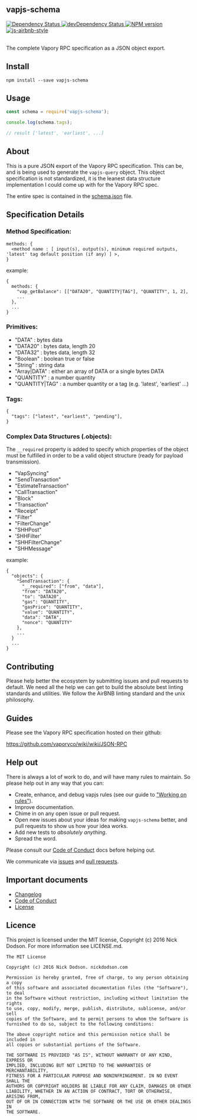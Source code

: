 ## vapjs-schema

<div>
  <!-- Dependency Status -->
  <a href="https://david-dm.org/vapjs/vapjs-schema">
    <img src="https://david-dm.org/vapjs/vapjs-schema.svg"
    alt="Dependency Status" />
  </a>

  <!-- devDependency Status -->
  <a href="https://david-dm.org/vapjs/vapjs-schema#info=devDependencies">
    <img src="https://david-dm.org/vapjs/vapjs-schema/dev-status.svg" alt="devDependency Status" />
  </a>

  <!-- NPM Version -->
  <a href="https://www.npmjs.org/package/vapjs-schema">
    <img src="http://img.shields.io/npm/v/vapjs-schema.svg"
    alt="NPM version" />
  </a>

  <!-- Javascript Style -->
  <a href="http://airbnb.io/javascript/">
    <img src="https://img.shields.io/badge/code%20style-airbnb-brightgreen.svg" alt="js-airbnb-style" />
  </a>
</div>

<br />

The complete Vapory RPC specification as a JSON object export.

## Install

```
npm install --save vapjs-schema
```

## Usage

```js
const schema = require('vapjs-schema');

console.log(schema.tags);

// result ['latest', 'earliest', ...]
```

## About

This is a pure JSON export of the Vapory RPC specification. This can be, and is being used to generate the `vapjs-query` object. This object specification is not standardized, it is the leanest data structure implementation I could come up with for the Vapory RPC spec.

The entire spec is contained in the [schema.json](src/schema.json) file.

## Specification Details

### Method Specification:

  ```
  methods: {
    <method name : [ input(s), output(s), minimum required outputs, 'latest' tag default position (if any) ] >,
  }
  ```

  example:

  ```
  {
    methods: {
      "vap_getBalance": [["DATA20", "QUANTITY|TAG"], "QUANTITY", 1, 2],
      ...
    },
    ...
  }
  ```

### Primitives:

  - "DATA" : bytes data
  - "DATA20" : bytes data, length 20
  - "DATA32" : bytes data, length 32
  - "Boolean" : boolean true or false
  - "String" : string data
  - "Array|DATA" : either an array of DATA or a single bytes DATA
  - "QUANTITY" : a number quantity
  - "QUANTITY|TAG" : a number quantity or a tag (e.g. 'latest', 'earliest' ...)

### Tags:

  ```
  {
    "tags": ["latest", "earliest", "pending"],
  }
  ```

### Complex Data Structures (.objects):

The `__required` property is added to specify which properties of the object must be fulfilled in order to be a valid object structure (ready for payload transmission).

  - "VapSyncing"
  - "SendTransaction"
  - "EstimateTransaction"
  - "CallTransaction"
  - "Block"
  - "Transaction"
  - "Receipt"
  - "Filter"
  - "FilterChange"
  - "SHHPost"
  - 'SHHFilter'
  - "SHHFilterChange"
  - "SHHMessage"

  example:

  ```
  {
    "objects": {
      "SendTransaction": {
        "__required": ["from", "data"],
        "from": "DATA20",
        "to": "DATA20",
        "gas": "QUANTITY",
        "gasPrice": "QUANTITY",
        "value": "QUANTITY",
        "data": "DATA",
        "nonce": "QUANTITY"
      },
      ...
    }
    ...
  }
  ```

## Contributing

Please help better the ecosystem by submitting issues and pull requests to default. We need all the help we can get to build the absolute best linting standards and utilities. We follow the AirBNB linting standard and the unix philosophy.

## Guides

Please see the Vapory RPC specification hosted on their github:

https://github.com/vaporyco/wiki/wiki/JSON-RPC

## Help out

There is always a lot of work to do, and will have many rules to maintain. So please help out in any way that you can:

- Create, enhance, and debug vapjs rules (see our guide to ["Working on rules"](./github/CONTRIBUTING.md)).
- Improve documentation.
- Chime in on any open issue or pull request.
- Open new issues about your ideas for making `vapjs-schema` better, and pull requests to show us how your idea works.
- Add new tests to *absolutely anything*.
- Spread the word.

Please consult our [Code of Conduct](CODE_OF_CONDUCT.md) docs before helping out.

We communicate via [issues](https://github.com/vapjs/vapjs-schema/issues) and [pull requests](https://github.com/vapjs/vapjs-schema/pulls).

## Important documents

- [Changelog](CHANGELOG.md)
- [Code of Conduct](CODE_OF_CONDUCT.md)
- [License](https://raw.githubusercontent.com/vapjs/vapjs-schema/master/LICENSE)

## Licence

This project is licensed under the MIT license, Copyright (c) 2016 Nick Dodson. For more information see LICENSE.md.

```
The MIT License

Copyright (c) 2016 Nick Dodson. nickdodson.com

Permission is hereby granted, free of charge, to any person obtaining a copy
of this software and associated documentation files (the "Software"), to deal
in the Software without restriction, including without limitation the rights
to use, copy, modify, merge, publish, distribute, sublicense, and/or sell
copies of the Software, and to permit persons to whom the Software is
furnished to do so, subject to the following conditions:

The above copyright notice and this permission notice shall be included in
all copies or substantial portions of the Software.

THE SOFTWARE IS PROVIDED "AS IS", WITHOUT WARRANTY OF ANY KIND, EXPRESS OR
IMPLIED, INCLUDING BUT NOT LIMITED TO THE WARRANTIES OF MERCHANTABILITY,
FITNESS FOR A PARTICULAR PURPOSE AND NONINFRINGEMENT. IN NO EVENT SHALL THE
AUTHORS OR COPYRIGHT HOLDERS BE LIABLE FOR ANY CLAIM, DAMAGES OR OTHER
LIABILITY, WHETHER IN AN ACTION OF CONTRACT, TORT OR OTHERWISE, ARISING FROM,
OUT OF OR IN CONNECTION WITH THE SOFTWARE OR THE USE OR OTHER DEALINGS IN
THE SOFTWARE.
```
